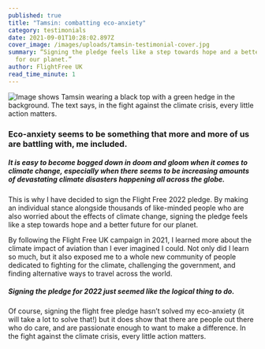 ```yaml
---
published: true
title: "Tamsin: combatting eco-anxiety"
category: testimonials
date: 2021-09-01T10:28:02.897Z
cover_image: /images/uploads/tamsin-testimonial-cover.jpg
summary: “Signing the pledge feels like a step towards hope and a better future
  for our planet.”
author: FlightFree UK
read_time_minute: 1
---
```

![Image shows Tamsin wearing a black top with a green hedge in the background. The text says, in the fight against the climate crisis, every little action matters.](/images/uploads/tamsin-testimonial-body.jpg)

### Eco-anxiety seems to be something that more and more of us are battling with, me included.

##### It is easy to become bogged down in doom and gloom when it comes to climate change, especially when there seems to be increasing amounts of devastating climate disasters happening all across the globe.

This is why I have decided to sign the Flight Free 2022 pledge. By making an individual stance alongside thousands of like-minded people who are also worried about the effects of climate change, signing the pledge feels like a step towards hope and a better future for our planet.

By following the Flight Free UK campaign in 2021, I learned more about the climate impact of aviation than I ever imagined I could. Not only did I learn so much, but it also exposed me to a whole new community of people dedicated to fighting for the climate, challenging the government, and finding alternative ways to travel across the world. 

##### Signing the pledge for 2022 just seemed like the logical thing to do.

Of course, signing the flight free pledge hasn’t solved my eco-anxiety (it will take a lot to solve that!) but it does show that there are people out there who do care, and are passionate enough to want to make a difference. In the fight against the climate crisis, every little action matters.